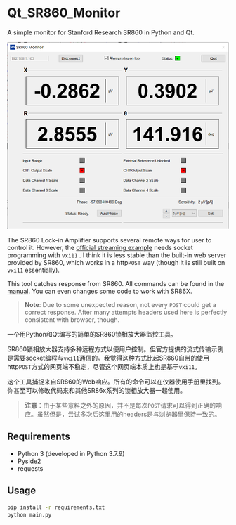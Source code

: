 # Qt_SR860_Monitor
 A simple monitor for Stanford Research SR860 in Python and Qt.

 ![screenshot](screenshot.png)

The SR860 Lock-in Amplifier supports several remote ways for user to control it. However, the [official streaming example](https://www.thinksrs.com/downloads/programs/sr86x/SR86x_StreamingExamples.zip) needs socket programming with `vxi11` . I think it is less stable than the built-in web server provided by SR860, which works in a http`POST` way (though it is still built on `vxi11` essentially).

This tool catches response from SR860. All commands can be found in the [manual](https://www.thinksrs.com/downloads/pdfs/manuals/SR860m.pdf). You can even changes some code to work with SR86X.

> **Note**: Due to some unexpected reason, not every `POST` could get a correct response. After many attempts headers used here is perfectly consistent with browser, though. 

一个用Python和Qt编写的简单的SR860锁相放大器监控工具。

SR860锁相放大器支持多种远程方式以便用户控制。但官方提供的流式传输示例是需要socket编程与`vxi11`通信的。我觉得这种方式比起SR860自带的使用http`POST`方式的网页端不稳定，尽管这个网页端本质上也是基于`vxi11`。

这个工具捕捉来自SR860的Web响应。所有的命令可以在仪器使用手册里找到。你甚至可以修改代码来和其他SR86x系列的锁相放大器一起使用。

> **注意**：由于某些意料之外的原因，并不是每次`POST`请求可以得到正确的响应。虽然但是，尝试多次后这里用的headers是与浏览器里保持一致的。

## Requirements

+ Python 3 (developed in Python 3.7.9)
+ Pyside2
+ requests

## Usage

```sh
pip install -r requirements.txt
python main.py
```